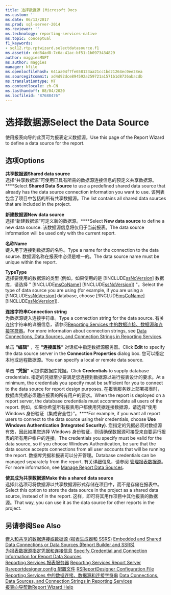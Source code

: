 ```yaml
---
title: 选择数据源 |Microsoft Docs
ms.custom: ''
ms.date: 06/13/2017
ms.prod: sql-server-2014
ms.reviewer: ''
ms.technology: reporting-services-native
ms.topic: conceptual
f1_keywords:
- sql12.rtp.rptwizard.selectdatasource.f1
ms.assetid: cdd84ad8-7c6a-41ac-bf51-1b0973434829
author: maggiesMSFT
ms.author: maggies
manager: kfile
ms.openlocfilehash: 641aa04f7fe658123aa21cc1bd21264ec0ee28ea
ms.sourcegitcommit: ad4d92dce894592a259721a1571b1d8736abacdb
ms.translationtype: MT
ms.contentlocale: zh-CN
ms.lasthandoff: 08/04/2020
ms.locfileid: "87688476"
---
```

# <a name="select-the-data-source"></a><span data-ttu-id="70117-102">选择数据源</span><span class="sxs-lookup"><span data-stu-id="70117-102">Select the Data Source</span></span>
  <span data-ttu-id="70117-103">使用报表向导的此页可为报表定义数据源。</span><span class="sxs-lookup"><span data-stu-id="70117-103">Use this page of the Report Wizard to define a data source for the report.</span></span>  
  
## <a name="options"></a><span data-ttu-id="70117-104">选项</span><span class="sxs-lookup"><span data-stu-id="70117-104">Options</span></span>  
 <span data-ttu-id="70117-105">**共享数据源**</span><span class="sxs-lookup"><span data-stu-id="70117-105">**Shared data source**</span></span>  
 <span data-ttu-id="70117-106">选择“共享数据源”可使用已具有所需的数据源连接信息的预定义共享数据源。\*\*\*\*</span><span class="sxs-lookup"><span data-stu-id="70117-106">Select **Shared Data Source** to use a predefined shared data source that already has the data source connection information you want to use.</span></span> <span data-ttu-id="70117-107">该列表包含了项目中包括的所有共享数据源。</span><span class="sxs-lookup"><span data-stu-id="70117-107">The list contains all shared data sources that are included in the project.</span></span>  
  
 <span data-ttu-id="70117-108">**新建数据源**</span><span class="sxs-lookup"><span data-stu-id="70117-108">**New data source**</span></span>  
 <span data-ttu-id="70117-109">选择“新建数据源”可定义新的数据源。\*\*\*\*</span><span class="sxs-lookup"><span data-stu-id="70117-109">Select **New data source** to define a new data source.</span></span> <span data-ttu-id="70117-110">该数据源信息将仅用于当前报表。</span><span class="sxs-lookup"><span data-stu-id="70117-110">The data source information will be used only with the current report.</span></span>  
  
 <span data-ttu-id="70117-111">**名称**</span><span class="sxs-lookup"><span data-stu-id="70117-111">**Name**</span></span>  
 <span data-ttu-id="70117-112">键入用于连接到数据源的名称。</span><span class="sxs-lookup"><span data-stu-id="70117-112">Type a name for the connection to the data source.</span></span> <span data-ttu-id="70117-113">数据源名称在报表中必须是唯一的。</span><span class="sxs-lookup"><span data-stu-id="70117-113">The data source name must be unique within the report.</span></span>  
  
 <span data-ttu-id="70117-114">**Type**</span><span class="sxs-lookup"><span data-stu-id="70117-114">**Type**</span></span>  
 <span data-ttu-id="70117-115">选择要使用的数据源的类型 (例如，如果使用的是 [!INCLUDE[ssNoVersion](../includes/ssnoversion-md.md)] 数据库，请选择 " [!INCLUDE[msCoName](../includes/msconame-md.md)] [!INCLUDE[ssNoVersion](../includes/ssnoversion-md.md)]) "。</span><span class="sxs-lookup"><span data-stu-id="70117-115">Select the type of data source you are using (for example, if you are using a [!INCLUDE[ssNoVersion](../includes/ssnoversion-md.md)] database, choose [!INCLUDE[msCoName](../includes/msconame-md.md)] [!INCLUDE[ssNoVersion](../includes/ssnoversion-md.md)]).</span></span>  
  
 <span data-ttu-id="70117-116">**连接字符串**</span><span class="sxs-lookup"><span data-stu-id="70117-116">**Connection string**</span></span>  
 <span data-ttu-id="70117-117">为数据源键入连接字符串。</span><span class="sxs-lookup"><span data-stu-id="70117-117">Type a connection string for the data source.</span></span> <span data-ttu-id="70117-118">有关连接字符串的详细信息，请参阅[Reporting Services 中的数据连接、数据源和连接字符串](../../2014/reporting-services/data-connections-data-sources-and-connection-strings-in-reporting-services.md)。</span><span class="sxs-lookup"><span data-stu-id="70117-118">For more information about connection strings, see [Data Connections, Data Sources, and Connection Strings in Reporting Services](../../2014/reporting-services/data-connections-data-sources-and-connection-strings-in-reporting-services.md).</span></span>  
  
 <span data-ttu-id="70117-119">单击 **“编辑”** ，在 **“连接属性”** 对话框中指定数据源服务器。</span><span class="sxs-lookup"><span data-stu-id="70117-119">Click **Edit** to specify the data source server in the **Connection Properties** dialog box.</span></span> <span data-ttu-id="70117-120">您可以指定本地或远程数据源。</span><span class="sxs-lookup"><span data-stu-id="70117-120">You can specify a local or remote data source.</span></span>  
  
 <span data-ttu-id="70117-121">单击 **“凭据”** 可提供数据库凭据。</span><span class="sxs-lookup"><span data-stu-id="70117-121">Click **Credentials** to supply database credentials.</span></span> <span data-ttu-id="70117-122">指定的凭据至少要满足您连接到数据源以进行报表设计的要求。</span><span class="sxs-lookup"><span data-stu-id="70117-122">At a minimum, the credentials you specify must be sufficient for you to connect to the data source for report design purposes.</span></span> <span data-ttu-id="70117-123">在报表服务器上部署报表时，数据库凭据必须适应报表的所有用户的要求。</span><span class="sxs-lookup"><span data-stu-id="70117-123">When the report is deployed on a report server, the database credentials must accommodate all users of the report.</span></span> <span data-ttu-id="70117-124">例如，如果你希望所有报表用户都使用凭据连接数据源，请选择“使用 Windows 身份验证（集成安全性）”。\*\*\*\*</span><span class="sxs-lookup"><span data-stu-id="70117-124">For example, if you want all report users to connect to the data source using their credentials, choose **Use Windows Authentication (Integrated Security)**.</span></span> <span data-ttu-id="70117-125">您指定的凭据必须对数据源有效，因此如果您选择 Windows 身份验证，则请确保数据源可接受来自要运行报表的所有用户帐户的连接。</span><span class="sxs-lookup"><span data-stu-id="70117-125">The credentials you specify must be valid for the data source, so if you choose Windows Authentication, be sure that the data source accepts connections from all user accounts that will be running the report.</span></span> <span data-ttu-id="70117-126">数据库凭据和报表可以分开管理。</span><span class="sxs-lookup"><span data-stu-id="70117-126">Database credentials can be managed separately from the report.</span></span> <span data-ttu-id="70117-127">有关详细信息，请参阅 [管理报表数据源](report-data/manage-report-data-sources.md)。</span><span class="sxs-lookup"><span data-stu-id="70117-127">For more information, see [Manage Report Data Sources](report-data/manage-report-data-sources.md).</span></span>  
  
 <span data-ttu-id="70117-128">**使其成为共享数据源**</span><span class="sxs-lookup"><span data-stu-id="70117-128">**Make this a shared data source**</span></span>  
 <span data-ttu-id="70117-129">选择此选项可将数据源以共享数据源形式存储在项目中，而不是存储在报表中。</span><span class="sxs-lookup"><span data-stu-id="70117-129">Select this option to store the data source in the project as a shared data source, instead of in the report.</span></span> <span data-ttu-id="70117-130">这样，即可将其用作项目中其他报表的数据源。</span><span class="sxs-lookup"><span data-stu-id="70117-130">That way, you can use it as the data source for other reports in the project.</span></span>  
  
## <a name="see-also"></a><span data-ttu-id="70117-131">另请参阅</span><span class="sxs-lookup"><span data-stu-id="70117-131">See Also</span></span>  
 <span data-ttu-id="70117-132">[嵌入和共享的数据连接或数据源 &#40;报表生成器和 SSRS&#41;](../../2014/reporting-services/embedded-and-shared-data-connections-or-data-sources-report-builder-and-ssrs.md) </span><span class="sxs-lookup"><span data-stu-id="70117-132">[Embedded and Shared Data Connections or Data Sources &#40;Report Builder and SSRS&#41;](../../2014/reporting-services/embedded-and-shared-data-connections-or-data-sources-report-builder-and-ssrs.md) </span></span>  
 <span data-ttu-id="70117-133">[为报表数据源指定凭据和连接信息](report-data/specify-credential-and-connection-information-for-report-data-sources.md) </span><span class="sxs-lookup"><span data-stu-id="70117-133">[Specify Credential and Connection Information for Report Data Sources](report-data/specify-credential-and-connection-information-for-report-data-sources.md) </span></span>  
 <span data-ttu-id="70117-134">[Reporting Services 报表服务器](../../2014/reporting-services/reporting-services-report-server.md) </span><span class="sxs-lookup"><span data-stu-id="70117-134">[Reporting Services Report Server](../../2014/reporting-services/reporting-services-report-server.md) </span></span>  
 <span data-ttu-id="70117-135">[Rsreportdesigner.config 配置文件](report-server/rsreportdesigner-configuration-file.md) </span><span class="sxs-lookup"><span data-stu-id="70117-135">[RSReportDesigner Configuration File](report-server/rsreportdesigner-configuration-file.md) </span></span>  
 <span data-ttu-id="70117-136">[Reporting Services 中的数据连接、数据源和连接字符串](../../2014/reporting-services/data-connections-data-sources-and-connection-strings-in-reporting-services.md) </span><span class="sxs-lookup"><span data-stu-id="70117-136">[Data Connections, Data Sources, and Connection Strings in Reporting Services](../../2014/reporting-services/data-connections-data-sources-and-connection-strings-in-reporting-services.md) </span></span>  
 [<span data-ttu-id="70117-137">报表向导帮助</span><span class="sxs-lookup"><span data-stu-id="70117-137">Report Wizard Help</span></span>](../../2014/reporting-services/report-wizard-help.md)  
  
  
